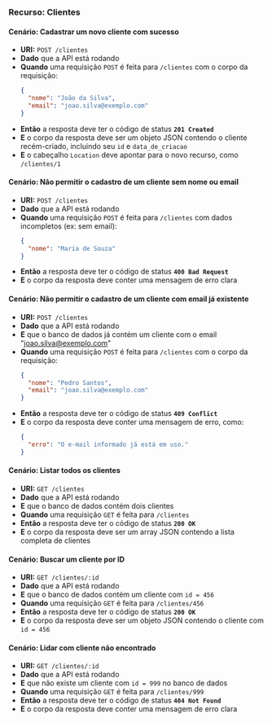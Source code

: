 
### **Recurso: Clientes**

#### **Cenário: Cadastrar um novo cliente com sucesso**

  * **URI:** `POST /clientes`
  * **Dado** que a API está rodando
  * **Quando** uma requisição `POST` é feita para `/clientes` com o corpo da requisição:
    ```json
    {
      "nome": "João da Silva",
      "email": "joao.silva@exemplo.com"
    }
    ```
  * **Então** a resposta deve ter o código de status **`201 Created`**
  * **E** o corpo da resposta deve ser um objeto JSON contendo o cliente recém-criado, incluindo seu `id` e `data_de_criacao`
  * **E** o cabeçalho `Location` deve apontar para o novo recurso, como `/clientes/1`

#### **Cenário: Não permitir o cadastro de um cliente sem nome ou email**

  * **URI:** `POST /clientes`
  * **Dado** que a API está rodando
  * **Quando** uma requisição `POST` é feita para `/clientes` com dados incompletos (ex: sem email):
    ```json
    {
      "nome": "Maria de Souza"
    }
    ```
  * **Então** a resposta deve ter o código de status **`400 Bad Request`**
  * **E** o corpo da resposta deve conter uma mensagem de erro clara

#### **Cenário: Não permitir o cadastro de um cliente com email já existente**

  * **URI:** `POST /clientes`
  * **Dado** que a API está rodando
  * **E** que o banco de dados já contém um cliente com o email "joao.silva@exemplo.com"
  * **Quando** uma requisição `POST` é feita para `/clientes` com o corpo da requisição:
    ```json
    {
      "nome": "Pedro Santos",
      "email": "joao.silva@exemplo.com"
    }
    ```
  * **Então** a resposta deve ter o código de status **`409 Conflict`**
  * **E** o corpo da resposta deve conter uma mensagem de erro, como:
    ```json
    {
      "erro": "O e-mail informado já está em uso."
    }
    ```

#### **Cenário: Listar todos os clientes**

  * **URI:** `GET /clientes`
  * **Dado** que a API está rodando
  * **E** que o banco de dados contém dois clientes
  * **Quando** uma requisição `GET` é feita para `/clientes`
  * **Então** a resposta deve ter o código de status **`200 OK`**
  * **E** o corpo da resposta deve ser um array JSON contendo a lista completa de clientes

#### **Cenário: Buscar um cliente por ID**

  * **URI:** `GET /clientes/:id`
  * **Dado** que a API está rodando
  * **E** que o banco de dados contém um cliente com `id = 456`
  * **Quando** uma requisição `GET` é feita para `/clientes/456`
  * **Então** a resposta deve ter o código de status **`200 OK`**
  * **E** o corpo da resposta deve ser um objeto JSON contendo o cliente com `id = 456`

#### **Cenário: Lidar com cliente não encontrado**

  * **URI:** `GET /clientes/:id`
  * **Dado** que a API está rodando
  * **E** que não existe um cliente com `id = 999` no banco de dados
  * **Quando** uma requisição `GET` é feita para `/clientes/999`
  * **Então** a resposta deve ter o código de status **`404 Not Found`**
  * **E** o corpo da resposta deve conter uma mensagem de erro clara